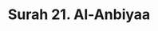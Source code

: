 ---
title       : "Surah 21. Al-Anbiyaa"
DATE        : 7/25/2018 9:18:17 AM
draft       : false
TYPE        : "quran"

BookCode    : "ARB"
SurahNumber : "21"
TotalAyah   : "112"
---